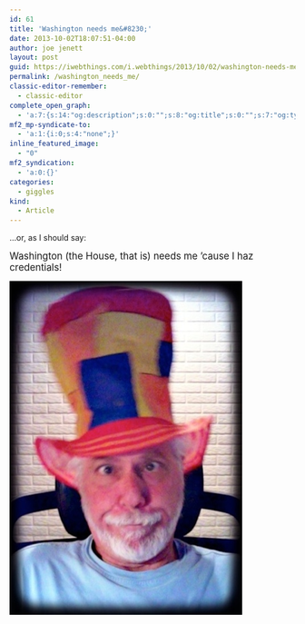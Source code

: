 ```yaml
---
id: 61
title: 'Washington needs me&#8230;'
date: 2013-10-02T18:07:51-04:00
author: joe jenett
layout: post
guid: https://iwebthings.com/i.webthings/2013/10/02/washington-needs-me/
permalink: /washington_needs_me/
classic-editor-remember:
  - classic-editor
complete_open_graph:
  - 'a:7:{s:14:"og:description";s:0:"";s:8:"og:title";s:0:"";s:7:"og:type";s:0:"";s:12:"twitter:card";s:7:"summary";s:15:"twitter:creator";s:0:"";s:19:"twitter:description";s:0:"";s:8:"og:image";s:0:"";}'
mf2_mp-syndicate-to:
  - 'a:1:{i:0;s:4:"none";}'
inline_featured_image:
  - "0"
mf2_syndication:
  - 'a:0:{}'
categories:
  - giggles
kind:
  - Article
---
```

&#8230;or, as I should say:

<big>Washington (the House, that is) needs me &#8217;cause I haz credentials!</big>

<img style="border: none;" src="/images/washington_needs_me.jpg" alt="Washington needs me!" />